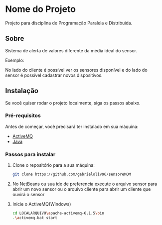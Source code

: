 # Nome do Projeto

Projeto para disciplina de Programação Paralela e Distribuida.

## Sobre

Sistema de alerta de valores diferente da média ideal do sensor.

Exemplo:

No lado do cliente é possível ver os sensores disponível e do lado do sensor é possível cadastrar novos dispositivos.

## Instalação

Se você quiser rodar o projeto localmente, siga os passos abaixo.

### Pré-requisitos

Antes de começar, você precisará ter instalado em sua máquina:

- [ActiveMQ]([https://nodejs.org/](https://activemq.apache.org/))
- [Java](https://www.oracle.com/java/technologies/javase-jdk21-downloads.html) 

### Passos para instalar

1. Clone o repositório para a sua máquina:

   ```bash
   git clone https://github.com/gabrieloliv96/sensoreMOM

2. No NetBeans ou sua ide de preferencia execute o arquivo sensor para abrir um novo sensor ou o arquivo cliente para abrir um cliente que ouvirá o sensor
3. Inicie o ActiveMQ(Windows)

   ```bash
   cd LOCALARQUIVO\apache-activemq-6.1.5\bin
   .\activemq.bat start

